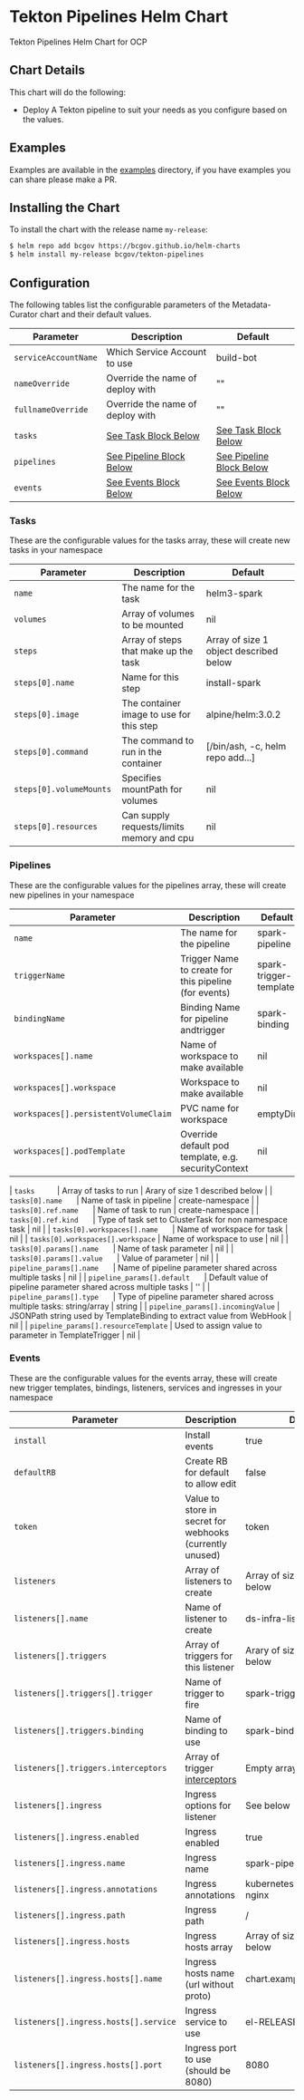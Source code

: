 # Tekton Pipelines Helm Chart

Tekton Pipelines Helm Chart for OCP

## Chart Details

This chart will do the following:

* Deploy A Tekton pipeline to suit your needs as you configure based on the values.

## Examples
Examples are available in the [examples](/charts/tekton-pipelines/examples) directory, if you have examples you can share please make a PR.

## Installing the Chart

To install the chart with the release name `my-release`:

```bash
$ helm repo add bcgov https://bcgov.github.io/helm-charts
$ helm install my-release bcgov/tekton-pipelines
```

## Configuration

The following tables list the configurable parameters of the Metadata-Curator chart and their default values.



| Parameter                         | Description                           | Default                                  |
| --------------------------------- | ------------------------------------  | ---------------------------------------- |
| `serviceAccountName`              | Which Service Account to use          | build-bot                                |
| `nameOverride      `              | Override the name of deploy with      | ""                                       |
| `fullnameOverride`                | Override the name of deploy with      | ""                                       |
| `tasks`                           | [See Task Block Below](#tasks)        | [See Task Block Below](#tasks)           |
| `pipelines`                       | [See Pipeline Block Below](#pipelines)| [See Pipeline Block Below](#pipelines)   |
| `events`                          | [See Events Block Below](#events)     | [See Events Block Below](#events)        |


### Tasks

These are the configurable values for the tasks array, these will create new tasks in your namespace

| Parameter                         | Description                          | Default                                   |
| --------------------------------- | ------------------------------------ | ----------------------------------------- |
| `name              `              | The name for the task                | helm3-spark                               |
| `volumes              `           | Array of volumes to be mounted       | nil                                       |
| `steps             `              | Array of steps that make up the task | Array of size 1 object described below    |
| `steps[0].name     `              | Name for this step                   | install-spark                             |
| `steps[0].image     `             | The container image to use for this step | alpine/helm:3.0.2                     |
| `steps[0].command   `             | The command to run in the container  | [/bin/ash, -c, helm repo add...]          |
| `steps[0].volumeMounts   `        | Specifies mountPath for volumes      | nil                                       |
| `steps[0].resources   `           | Can supply requests/limits memory and cpu | nil                                  |

### Pipelines

These are the configurable values for the pipelines array, these will create new pipelines in your namespace

| Parameter                         | Description                          | Default                                   |
| --------------------------------- | ------------------------------------ | ----------------------------------------- |
| `name              `              | The name for the pipeline            | spark-pipeline                            |
| `triggerName       `              | Trigger Name to create for this pipeline (for events) | spark-trigger-template   |
| `bindingName    `                 | Binding Name for pipeline andtrigger | spark-binding                             |
| `workspaces[].name   `            | Name of workspace to make available  | nil                                       |
| `workspaces[].workspace `         | Workspace to make available          | nil                                       |
| `workspaces[].persistentVolumeClaim ` | PVC name for workspace           | emptyDir                                  |
| `workspaces[].podTemplate `       | Override default pod template, e.g. securityContext | nil                        |


| `tasks     `                      | Array of tasks to run                | Arary of size 1 described below           |
| `tasks[0].name   `                | Name of task in pipeline             | create-namespace                          |
| `tasks[0].ref.name   `            | Name of task to run                  | create-namespace                          |
| `tasks[0].ref.kind   `            | Type of task set to ClusterTask for non namespace task | nil                     |
| `tasks[0].workspaces[].name   `   | Name of workspace for task           | nil                                       |
| `tasks[0].workspaces[].workspace` | Name of workspace to use             | nil                                       |
| `tasks[0].params[].name   `       | Name of task parameter               | nil                                       |
| `tasks[0].params[].value   `      | Value of parameter                   | nil                                       |
| `pipeline_params[].name   `       | Name of pipeline parameter shared across multiple tasks | nil                    |
| `pipeline_params[].default   `    | Default value of pipeline parameter shared across multiple tasks | ''            |
| `pipeline_params[].type   `       | Type of pipeline parameter shared across multiple tasks: string/array | string   |
| `pipeline_params[].incomingValue` | JSONPath string used by TemplateBinding to extract value from WebHook | nil     |
| `pipeline_params[].resourceTemplate` | Used to assign value to parameter in TemplateTrigger  | nil                   |

### Events

These are the configurable values for the events array, these will create new trigger templates, bindings, listeners, services and ingresses in your namespace

| Parameter                         | Description                          | Default                                   |
| --------------------------------- | ------------------------------------ | ----------------------------------------- |
| `install              `           | Install events                       | true                                      |
| `defaultRB       `                | Create RB for default to allow edit  | false                                     |
| `token    `                       | Value to store in secret for webhooks (currently unused) | token                 |
| `listeners   `                    | Array of listeners to create         | Array of size 1 described below           |
| `listeners[].name `               | Name of listener to create           | ds-infra-listener                         |
| `listeners[].triggers     `       | Array of triggers for this listener  | Arary of size 1 described below           |
| `listeners[].triggers[].trigger`  | Name of trigger to fire              | spark-trigger-template                    |
| `listeners[].triggers.binding `   | Name of binding to use               | spark-binding                             |
| `listeners[].triggers.interceptors ` | Array of trigger [interceptors](https://tekton.dev/vault/triggers-main/interceptors/)     | Empty array                               |
| `listeners[].ingress   `          | Ingress options for listener         | See below                                 |
| `listeners[].ingress.enabled`     | Ingress enabled                      | true                                      |
| `listeners[].ingress.name`        | Ingress name                         | spark-pipeline-ingress                    |
| `listeners[].ingress.annotations` | Ingress annotations                  | kubernetes.io/ingress.class: nginx        |
| `listeners[].ingress.path`        | Ingress path                         | /                                         |
| `listeners[].ingress.hosts`       | Ingress hosts array                  | Array of size 1 described below           |
| `listeners[].ingress.hosts[].name` | Ingress hosts name (url without proto) | chart.example.local                    |
| `listeners[].ingress.hosts[].service` | Ingress service to use           | el-RELEASE-NAME-el                        |
| `listeners[].ingress.hosts[].port` | Ingress port to use (should be 8080) | 8080                                     |

